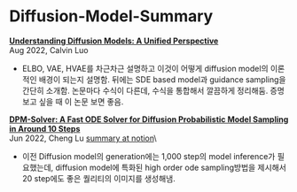 # Diffusion-Model-Summary


[**Understanding Diffusion Models: A Unified Perspective**](https://arxiv.org/abs/2208.11970)\
Aug 2022, Calvin Luo  
* ELBO, VAE, HVAE를 차근차근 설명하고 이것이 어떻게 diffusion model의 이론적인 배경이 되는지 설명함. 뒤에는 SDE based model과 guidance sampling을 간단히 소개함. 논문마다 수식이 다른데, 수식을 통합해서 깔끔하게 정리해둠. 증명 보고 싶을 때 이 논문 보면 좋음. 

[**DPM-Solver: A Fast ODE Solver for Diffusion Probabilistic Model Sampling in Around 10 Steps**](https://arxiv.org/abs/2206.00927)\
Jun 2022, Cheng Lu
[summary at notion](https://jh11.notion.site/DPM-Solver-A-Fast-ODE-Solver-for-Diffusion-Probabilistic-Model-Sampling-in-Around-10-Steps-228fc29f3119448c98fb7fc78448de97)\
* 이전 Diffusion model의 generation에는 1,000 step의 model inference가 필요했는데, diffusion model에 특화된 high order ode sampling방법을 제시해서 20 step에도 좋은 퀄리티의 이미지를 생성해냄. 

